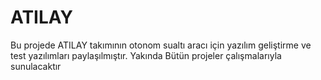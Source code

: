 # ATILAY
Bu projede ATILAY takımının otonom sualtı aracı için yazılım geliştirme ve test yazılımları paylaşılmıştır. Yakında Bütün projeler çalışmalarıyla sunulacaktır
